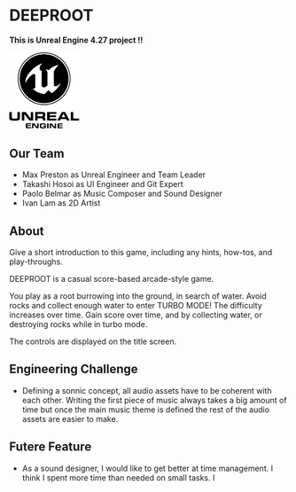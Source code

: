 # DEEPROOT

**This is Unreal Engine 4.27 project !!**

<img src="https://github.com/tkc1009/ggj-deeproot/blob/main/.README/UnrealEngineLogo.png" width="25%">

## Our Team

* Max Preston as Unreal Engineer and Team Leader
* Takashi Hosoi as UI Engineer and Git Expert
* Paolo Belmar as Music Composer and Sound Designer
* Ivan Lam as 2D Artist

## About

Give a short introduction to this game, including any hints, how-tos, and play-throughs.

DEEPROOT is a casual score-based arcade-style game.

You play as a root burrowing into the ground, in search of water. Avoid rocks and collect enough water to enter TURBO MODE! The difficulty increases over time. Gain score over time, and by collecting water, or destroying rocks while in turbo mode.

The controls are displayed on the title screen.

## Engineering Challenge

* Defining a sonnic concept, all audio assets have to be coherent with each other. Writing the first piece of music always takes a big amount of time but once the main music theme is defined the rest of the audio assets are easier to make.



## Futere Feature

* As a sound designer, I would like to get better at time management. I think I spent more time than needed on small tasks. I
